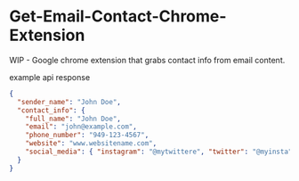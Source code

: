 # Get-Email-Contact-Chrome-Extension

WIP - Google chrome extension that grabs contact info from email content.

example api response

```json
{
  "sender_name": "John Doe",
  "contact_info": {
    "full_name": "John Doe",
    "email": "john@example.com",
    "phone_number": "949-123-4567",
    "website": "www.websitename.com",
    "social_media": { "instagram": "@mytwittere", "twitter": "@myinsta" }
  }
}
```
